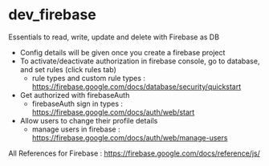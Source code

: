 # dev_firebase
Essentials to read, write, update and delete with Firebase as DB

- Config details will be given once you create a firebase project
- To activate/deactivate authorization in firebase console, go to database, and set rules (click rules tab)
   * rule types and custom rule types : https://firebase.google.com/docs/database/security/quickstart
- Get authorized with firebaseAuth
   * firebaseAuth sign in types : https://firebase.google.com/docs/auth/web/start
- Allow users to change their profile details
   * manage users in firebase : https://firebase.google.com/docs/auth/web/manage-users

All References for Firebase : https://firebase.google.com/docs/reference/js/
